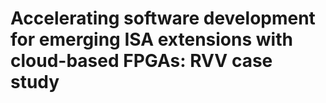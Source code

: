 # Accelerating software development for emerging ISA extensions with cloud-based FPGAs: RVV case study
